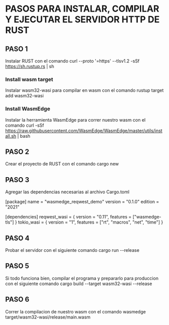 # PASOS PARA INSTALAR, COMPILAR Y EJECUTAR EL SERVIDOR HTTP DE RUST

## PASO 1
Instalar RUST con el comando curl --proto '=https' --tlsv1.2 -sSf https://sh.rustup.rs | sh

### Install wasm target 
Instalar wasm32-wasi para compilar en wasm con el comando rustup target add wasm32-wasi

### Install WasmEdge
Instalar la herramienta WasmEdge para correr nuestro wasm con el comando curl -sSf https://raw.githubusercontent.com/WasmEdge/WasmEdge/master/utils/install.sh | bash

## PASO 2
Crear el proyecto de RUST con el comando cargo new <nombre del proyecto>

## PASO 3 
Agregar las dependencias necesarias al archivo Cargo.toml

[package]
name = "wasmedge_reqwest_demo"
version = "0.1.0"
edition = "2021"

[dependencies]
reqwest_wasi = { version = "0.11", features = ["wasmedge-tls"] }
tokio_wasi = { version = "1", features = ["rt", "macros", "net", "time"] }

## PASO 4 
Probar el servidor con el siguiente comando cargo run --release

## PASO 5
Si todo funciona bien, compilar el programa y prepararlo para produccion con el siguiente comando cargo build --target wasm32-wasi --release

## PASO 6 
Correr la compilacion de nuestro wasm con el comando wasmedge target/wasm32-wasi/release/main.wasm



